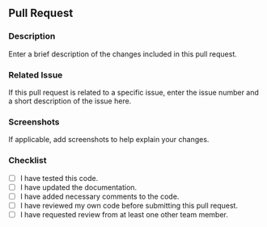 ## Pull Request

### Description
 Enter a brief description of the changes included in this pull request.

### Related Issue
 If this pull request is related to a specific issue, enter the issue number and a short description of the issue here.

### Screenshots
If applicable, add screenshots to help explain your changes. 

### Checklist
- [ ] I have tested this code.
- [ ] I have updated the documentation.
- [ ] I have added necessary comments to the code.
- [ ] I have reviewed my own code before submitting this pull request.
- [ ] I have requested review from at least one other team member.